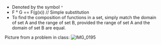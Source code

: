 - Denoted by the symbol `°`
- F ° G == F(g(x)) // Simple substitution
-  To find the composition of functions in a set, simply match the domain of set A and the range of set B, provided the range of set A and the domain of set B are equal.

Picture from a problem in class: ![IMG_0195](https://github.com/user-attachments/assets/7b7e838b-9a91-4729-89e6-91b5e1bf32f7)
